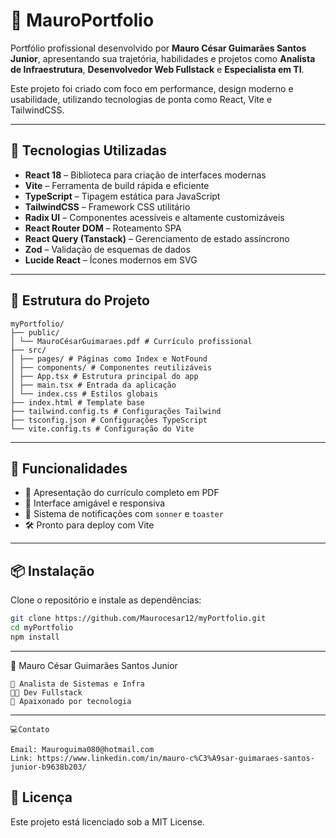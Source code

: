 # 💼 MauroPortfolio

Portfólio profissional desenvolvido por **Mauro César Guimarães Santos Junior**, apresentando sua trajetória, habilidades e projetos como **Analista de Infraestrutura**, **Desenvolvedor Web Fullstack** e **Especialista em TI**.

Este projeto foi criado com foco em performance, design moderno e usabilidade, utilizando tecnologias de ponta como React, Vite e TailwindCSS.

---

## 🚀 Tecnologias Utilizadas

- **React 18** – Biblioteca para criação de interfaces modernas
- **Vite** – Ferramenta de build rápida e eficiente
- **TypeScript** – Tipagem estática para JavaScript
- **TailwindCSS** – Framework CSS utilitário
- **Radix UI** – Componentes acessíveis e altamente customizáveis
- **React Router DOM** – Roteamento SPA
- **React Query (Tanstack)** – Gerenciamento de estado assíncrono
- **Zod** – Validação de esquemas de dados
- **Lucide React** – Ícones modernos em SVG

---

## 📁 Estrutura do Projeto
```
myPortfolio/
├── public/
│ └── MauroCésarGuimaraes.pdf # Currículo profissional
├── src/
│ ├── pages/ # Páginas como Index e NotFound
│ ├── components/ # Componentes reutilizáveis
│ ├── App.tsx # Estrutura principal do app
│ ├── main.tsx # Entrada da aplicação
│ └── index.css # Estilos globais
├── index.html # Template base
├── tailwind.config.ts # Configurações Tailwind
├── tsconfig.json # Configurações TypeScript
└── vite.config.ts # Configuração do Vite
```
---

## 🧭 Funcionalidades

- 📄 Apresentação do currículo completo em PDF
- 🧩 Interface amigável e responsiva
- 🔔 Sistema de notificações com `sonner` e `toaster`
- 🛠️ Pronto para deploy com Vite

---

## 📦 Instalação

Clone o repositório e instale as dependências:

```bash
git clone https://github.com/Maurocesar12/myPortfolio.git
cd myPortfolio
npm install
```
---
👤 Mauro César Guimarães Santos Junior
 ```
🔧 Analista de Sistemas e Infra 
👨‍💻 Dev Fullstack
🚀 Apaixonado por tecnologia
```
---
```
💻Contato

Email: Mauroguima080@hotmail.com
Link: https://www.linkedin.com/in/mauro-c%C3%A9sar-guimaraes-santos-junior-b9638b203/
```
## 📝 Licença
Este projeto está licenciado sob a MIT License.
